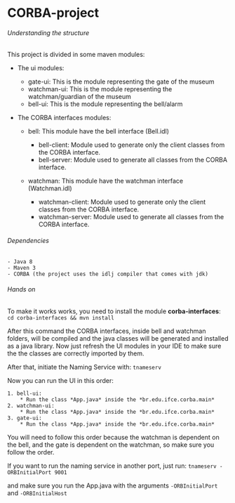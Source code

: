 # CORBA-project

###### Understanding the structure

This project is divided in some maven modules:

* The ui modules:
    - gate-ui: This is the module representing the gate of the museum
    - watchman-ui: This is the module representing the watchman/guardian of the museum
    - bell-ui: This is the module representing the bell/alarm

* The CORBA interfaces modules:
    - bell: This module have the bell interface (Bell.idl)
        - bell-client: Module used to generate only the client classes from the CORBA interface.
        - bell-server: Module used to generate all classes from the CORBA interface.

    - watchman: This module have the watchman interface (Watchman.idl)
         - watchman-client: Module used to generate only the client classes from the CORBA interface.
         - watchman-server: Module used to generate all classes from the CORBA interface.

###### Dependencies

    - Java 8
    - Maven 3
    - CORBA (the project uses the idlj compiler that comes with jdk)

###### Hands on

To make it works works, you need to install the module **corba-interfaces**:
    `cd corba-interfaces && mvn install`

After this command the CORBA interfaces, inside bell and watchman folders, will be compiled and the java classes
will be generated and installed as a java library.
Now just refresh the UI modules in your IDE to make sure the the classes are correctly imported by them.

After that, initiate the Naming Service with: `tnameserv`

Now you can run the UI in this order:

    1. bell-ui:
        * Run the class *App.java* inside the *br.edu.ifce.corba.main*
    2. watchman-ui:
        * Run the class *App.java* inside the *br.edu.ifce.corba.main*
    3. gate-ui:
        * Run the class *App.java* inside the *br.edu.ifce.corba.main*

You will need to follow this order because the watchman is dependent on the bell, and the gate is dependent on the
watchman, so make sure you follow the order.

If you want to run the naming service in another port, just run: `tnameserv -ORBInitialPort 9001`

and make sure you run the App.java with the arguments `-ORBInitialPort` and `-ORBInitialHost`

